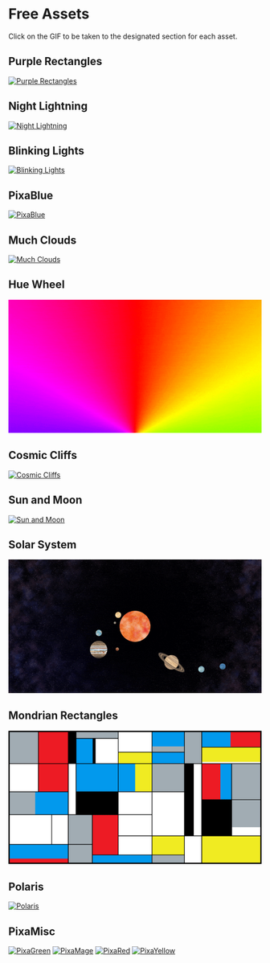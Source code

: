 # Free Assets
Click on the GIF to be taken to the designated section for each asset.
## Purple Rectangles
[![Purple Rectangles](purple_rectangles/purple%20rectangles%20-%20example.gif)](./purple_rectangles/)
## Night Lightning
[![Night Lightning](night_lightning/night%20lightning%20-%20example.gif)](./night_lightning/)
## Blinking Lights
[![Blinking Lights](blinking_lights/blinking%20lights%20-%20example.gif)](./blinking_lights/)
## PixaBlue
[![PixaBlue](pixablue/pixablue%20-%20example.gif)](./pixablue/)
## Much Clouds
[![Much Clouds](much_clouds/much%20clouds%20-%20example.gif)](./much_clouds/)
## Hue Wheel
[![Hue Wheel](hue_wheel/example.gif)](./hue_wheel/)
## Cosmic Cliffs
[![Cosmic Cliffs](cosmic_cliffs/cosmic%20cliffs%20-%20example.gif)](./cosmic_cliffs/)
## Sun and Moon
[![Sun and Moon](sun_and_moon/sun%20and%20moon%20-%20example.gif)](./sun_and_moon/)
## Solar System
[![Solar System](solar_system/solar%20system%20-%20example.gif)](./solar_system/)
## Mondrian Rectangles
[![Mondrian Rectangles](mondrian_rectangles/mondrian%20rectangles%20-%20example.gif)](./mondrian_rectangles/)
## Polaris
[![Polaris](polaris/polaris%20-%20example.gif)](./polaris/)
## PixaMisc
[![PixaGreen](pixamisc/pixagreen%20-%20example.gif)](./pixamisc/)
[![PixaMage](pixamisc/pixamage%20-%20example.gif)](./pixamisc/)
[![PixaRed](pixamisc/pixared%20-%20example.gif)](./pixamisc/)
[![PixaYellow](pixamisc/pixayellow%20-%20example.gif)](./pixamisc/)